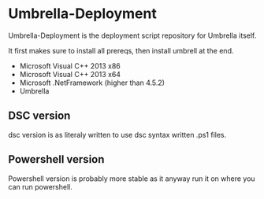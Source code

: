 # Umbrella-Deployment
Umbrella-Deployment is the deployment script repository for Umbrella itself.

It first makes sure to install all prereqs, then install umbrell at the end.

* Microsoft Visual C++ 2013 x86
* Microsoft Visual C++ 2013 x64
* Microsoft .NetFramework (higher than 4.5.2)
* Umbrella

## DSC version
dsc version is as literaly written to use dsc syntax written .ps1 files.


## Powershell version
Powershell version is probably more stable as it anyway run it on where you can run powershell.
